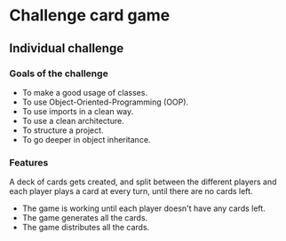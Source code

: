 # Challenge card game

## Individual challenge

### Goals of the challenge

- To make a good usage of classes.
- To use Object-Oriented-Programming (OOP).
- To use imports in a clean way.
- To use a clean architecture.
- To structure a project.
- To go deeper in object inheritance.

### Features

A deck of cards gets created, and split between the different players and each player plays a card at every turn, until there are no cards left.

- The game is working until each player doesn't have any cards left.
- The game generates all the cards.
- The game distributes all the cards.
